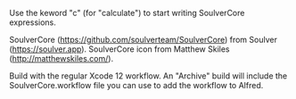 Use the keword "c" (for "calculate") to start writing SoulverCore expressions.

SoulverCore (https://github.com/soulverteam/SoulverCore) from Soulver (https://soulver.app). SoulverCore icon from Matthew Skiles (http://matthewskiles.com/).

Build with the regular Xcode 12 workflow. An "Archive" build will include the SoulverCore.workflow file you can use to add the workflow to Alfred.